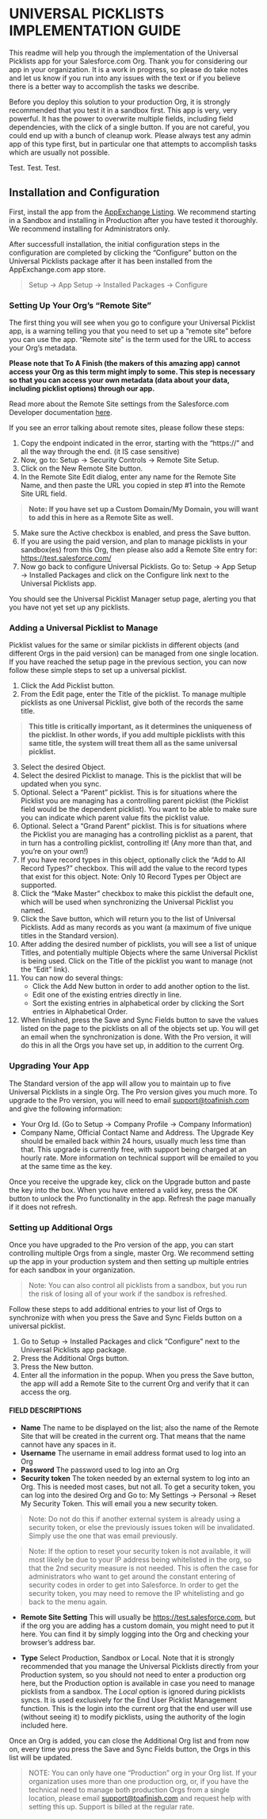 # UNIVERSAL PICKLISTS IMPLEMENTATION GUIDE

This readme will help you through the implementation of the Universal Picklists app for your Salesforce.com Org.  Thank you for considering our app in your organization. It is a work in progress, so please do take notes and let us know if you run into any issues with the text or if you believe there is a better way to accomplish the tasks we describe.

Before you deploy this solution to your production Org, it is strongly recommended that you test it in a sandbox first. This app is very, very powerful.  It has the power to overwrite multiple fields, including field dependencies, with the click of a single button.  If you are not careful, you could end up with a bunch of cleanup work. Please always test any admin app of this type first, but in particular one that attempts to accomplish tasks which are usually not possible.

Test. Test.  Test.

## Installation and Configuration

First, install the app from the [AppExchange Listing](https://appexchange.salesforce.com/appxListingDetail?listingId=a0N30000000pvmXEAQ).  We recommend starting in a Sandbox and installing in Production after you have tested it thoroughly.  We recommend installing for Administrators only.

After successfull installation, the initial configuration steps in the configuration are completed by clicking the “Configure” button on the Universal Picklists package after it has been installed from the AppExchange.com app store. 

> Setup → App Setup → Installed Packages → Configure

### Setting Up Your Org’s “Remote Site”

The first thing you will see when you go to configure your Universal Picklist app, is a warning telling you that you need to set up a “remote site” before you can use the app.  “Remote site” is the term used for the URL to access your Org’s metadata.

**Please note that To A Finish (the makers of this amazing app) cannot access your Org as this term might imply to some.  This step is necessary so that you can access your own metadata (data about your data, including picklist options) through our app.**

Read more about the Remote Site settings from the Salesforce.com Developer documentation [here](https://www.salesforce.com/us/developer/docs/apexcode/index_Left.htm#CSHID=apex_callouts_remote_site_settings.htm|StartTopic=Content%2Fapex_callouts_remote_site_settings.htm|SkinName=webhelp).

If you see an error talking about remote sites, please follow these steps:

1. Copy the endpoint indicated in the error, starting with the “https://” and all the way through the end. (it IS case sensitive)
2. Now, go to: Setup → Security Controls → Remote Site Setup.
3. Click on the New Remote Site button.
4. In the Remote Site Edit dialog, enter any name for the Remote Site Name, and then paste the URL you copied in step #1 into the Remote Site URL field.
> **Note: If you have set up a Custom Domain/My Domain, you will want to add this in here as a Remote Site as well.**
5. Make sure the Active checkbox is enabled, and press the Save button.
6. If you are using the paid version, and plan to manage picklists in your sandbox(es) from this Org, then please also add a Remote Site entry for: https://test.salesforce.com/
7. Now go back to configure Universal Picklists.  Go to: Setup → App Setup → Installed Packages and click on the Configure link next to the Universal Picklists app.

You should see the Universal Picklist Manager setup page, alerting you that you have not yet set up any picklists.  

### Adding a Universal Picklist to Manage

Picklist values for the same or similar picklists in different objects (and different Orgs in the paid version) can be managed from one single location.  If you have reached the setup page in the previous section, you can now follow these simple steps to set up a universal picklist.

1. Click the Add Picklist button.
2. From the Edit page, enter the Title of the picklist.  To manage multiple picklists as one Universal Picklist, give both of the records the same title.
> **This title is critically important, as it determines the uniqueness of the picklist.  In other words, if you add multiple picklists with this same title, the system will treat them all as the same universal picklist.**
3. Select the desired Object.
4. Select the desired Picklist to manage.  This is the picklist that will be updated when you sync.
5. Optional.  Select a “Parent” picklist.  This is for situations where the Picklist you are managing has a controlling parent picklist (the Picklist field would be the dependent picklist).  You want to be able to make sure you can indicate which parent value fits the picklist value.
6. Optional.  Select a “Grand Parent” picklist.  This is for situations where the Picklist you are managing has a controlling picklist as a parent, that in turn has a controlling picklist, controlling it!  (Any more than that, and you’re on your own!)
7. If you have record types in this object, optionally click the “Add to All Record Types?” checkbox.  This will add the value to the record types that exist for this object.  Note: Only 10 Record Types per Object are supported.
8. Click the “Make Master” checkbox to make this picklist the default one, which will be used when synchronizing the Universal Picklist you named.
9. Click the Save button, which will return you to the list of Universal Picklists. Add as many records as you want (a maximum of five unique titles in the Standard version).
10. After adding the desired number of picklists, you will see a list of unique Titles, and potentially multiple Objects where the same Universal Picklist is being used.  Click on the Title of the picklist you want to manage (not the “Edit” link).
11.	You can now do several things:
    - Click the Add New button in order to add another option to the list.
    - Edit one of the existing entries directly in line.
    - Sort the existing entries in alphabetical order by clicking the Sort entries in Alphabetical Order.
12. When finished, press the Save and Sync Fields button to save the values listed on the page to the picklists on all of the objects set up.  You will get an email when the synchronization is done.  With the Pro version, it will do this in all the Orgs you have set up, in addition to the current Org.

### Upgrading Your App

The Standard version of the app will allow you to maintain up to five Universal Picklists in a single Org.  The Pro version gives you much more. To upgrade to the Pro version, you will need to email support@toafinish.com and give the following information:
- Your Org Id.  (Go to Setup → Company Profile → Company Information)
- Company Name, Official Contact Name and Address.  The Upgrade Key should be emailed back within 24 hours, usually much less time than that. This upgrade is currently free, with support being charged at an hourly rate. More information on technical support will be emailed to you at the same time as the key.

Once you receive the upgrade key, click on the Upgrade button and paste the key into the box.  When you have entered a valid key, press the OK button to unlock the Pro functionality in the app. Refresh the page manually if it does not refresh.

### Setting up Additional Orgs

Once you have upgraded to the Pro version of the app, you can start controlling multiple Orgs from a single, master Org.  We recommend setting up the app in your production system and then setting up multiple entries for each sandbox in your organization.

> Note: You can also control all picklists from a sandbox, but you run the risk of losing all of your work if the sandbox is refreshed.

Follow these steps to add additional entries to your list of Orgs to synchronize with when you press the Save and Sync Fields button on a universal picklist.

1. Go to Setup → Installed Packages and click “Configure” next to the Universal Picklists app package.
2. Press the Additional Orgs button.
3. Press the New button.
4. Enter all the information in the popup.  When you press the Save button, the app will add a Remote Site to the current Org and verify that it can access the org.  
 
#### FIELD DESCRIPTIONS

- **Name** The name to be displayed on the list; also the name of the Remote Site that will be created in the current org.  That means that the name cannot have any spaces in it.
- **Username** The username in email address format used to log into an Org
- **Password** The password used to log into an Org
- **Security token** The token needed by an external system to log into an Org.  This is needed most cases, but not all.  To get a security token, you can log into the desired Org and Go to: My Settings → Personal → Reset My Security Token.  This will email you a new security token.  

> Note: Do not do this if another external system is already using a security token, or else the previously issues token will be invalidated.  Simply use the one that was email previously.

> Note: If the option to reset your security token is not available, it will most likely be due to your IP address being whitelisted in the org, so that the 2nd security measure is not needed.  This is often the case for administrators who want to get around the constant entering of security codes in order to get into Salesforce.  In order to get the security token, you may need to remove the IP whitelisting and go back to the menu again.

- **Remote Site Setting** This will usually be https://test.salesforce.com, but if the org you are adding has a custom domain, you might need to put it here.  You can find it by simply logging into the Org and checking your browser’s address bar.

- **Type** Select Production, Sandbox or Local.  Note that it is strongly recommended that you manage the Universal Picklists directly from your Production system, so you should not need to enter a production org here, but the Production option is available in case you need to manage picklists from a sandbox.  The *Local* option is ignored during picklists syncs.  It is used exclusively for the End User Picklist Management function.  This is the login into the current org that the end user will use (without seeing it) to modify picklists, using the authority of the login included here.

Once an Org is added, you can close the Additional Org list and from now on, every time you press the Save and Sync Fields button, the Orgs in this list will be updated. 
 
> NOTE: You can only have one “Production” org in your Org list.  If your organization uses more than one production org, or, if you have the technical need to manage both production Orgs from a single location, please email support@toafinish.com and request help with setting this up. Support is billed at the regular rate.


